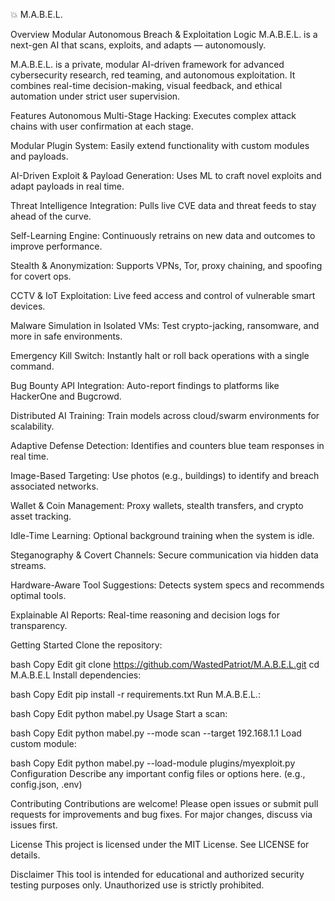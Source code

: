
💥 M.A.B.E.L.



Overview
Modular Autonomous Breach & Exploitation Logic
M.A.B.E.L. is a next-gen AI that scans, exploits, and adapts — autonomously.

M.A.B.E.L. is a private, modular AI-driven framework for advanced cybersecurity research, red teaming, and autonomous exploitation. It combines real-time decision-making, visual feedback, and ethical automation under strict user supervision.

Features
Autonomous Multi-Stage Hacking: Executes complex attack chains with user confirmation at each stage.

Modular Plugin System: Easily extend functionality with custom modules and payloads.

AI-Driven Exploit & Payload Generation: Uses ML to craft novel exploits and adapt payloads in real time.

Threat Intelligence Integration: Pulls live CVE data and threat feeds to stay ahead of the curve.

Self-Learning Engine: Continuously retrains on new data and outcomes to improve performance.

Stealth & Anonymization: Supports VPNs, Tor, proxy chaining, and spoofing for covert ops.

CCTV & IoT Exploitation: Live feed access and control of vulnerable smart devices.

Malware Simulation in Isolated VMs: Test crypto-jacking, ransomware, and more in safe environments.

Emergency Kill Switch: Instantly halt or roll back operations with a single command.

Bug Bounty API Integration: Auto-report findings to platforms like HackerOne and Bugcrowd.

Distributed AI Training: Train models across cloud/swarm environments for scalability.

Adaptive Defense Detection: Identifies and counters blue team responses in real time.

Image-Based Targeting: Use photos (e.g., buildings) to identify and breach associated networks.

Wallet & Coin Management: Proxy wallets, stealth transfers, and crypto asset tracking.

Idle-Time Learning: Optional background training when the system is idle.

Steganography & Covert Channels: Secure communication via hidden data streams.

Hardware-Aware Tool Suggestions: Detects system specs and recommends optimal tools.

Explainable AI Reports: Real-time reasoning and decision logs for transparency.

Getting Started
Clone the repository:

bash
Copy
Edit
git clone https://github.com/WastedPatriot/M.A.B.E.L.git
cd M.A.B.E.L
Install dependencies:

bash
Copy
Edit
pip install -r requirements.txt
Run M.A.B.E.L.:

bash
Copy
Edit
python mabel.py
Usage
Start a scan:

bash
Copy
Edit
python mabel.py --mode scan --target 192.168.1.1
Load custom module:

bash
Copy
Edit
python mabel.py --load-module plugins/myexploit.py
Configuration
Describe any important config files or options here. (e.g., config.json, .env)

Contributing
Contributions are welcome! Please open issues or submit pull requests for improvements and bug fixes. For major changes, discuss via issues first.

License
This project is licensed under the MIT License. See LICENSE for details.

Disclaimer
This tool is intended for educational and authorized security testing purposes only. Unauthorized use is strictly prohibited.

